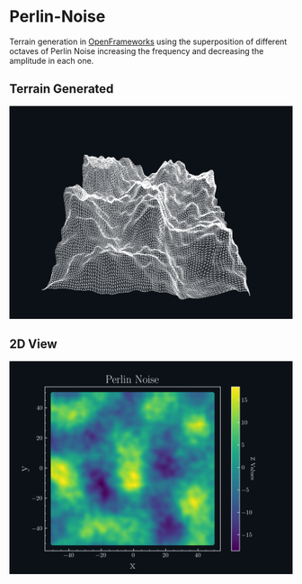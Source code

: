 # Perlin-Noise

Terrain generation in [OpenFrameworks](https://github.com/openframeworks/openFrameworks) using the superposition of different octaves of Perlin Noise increasing the frequency and decreasing the amplitude in each one.

## Terrain Generated

![alt text](https://github.com/MiguelLameiras/Perlin-Noise/blob/master/bin/data/5_Layers.png)

## 2D View

![alt text](https://github.com/MiguelLameiras/Perlin-Noise/blob/master/2D_Map.png)

